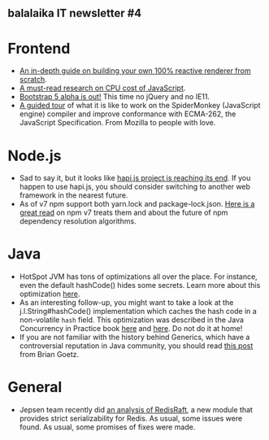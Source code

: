 ## balalaika IT newsletter #4

# Frontend
- [An in-depth guide on building your own 100% reactive renderer from scratch](https://indepth.dev/solidjs-reactivity-to-rendering/).
- [A must-read research on CPU cost of JavaScript](https://calendar.perfplanet.com/2019/javascript-component-level-cpu-costs/).
- [Bootstrap 5 alpha is out!](https://blog.getbootstrap.com/2020/06/16/bootstrap-5-alpha/) This time no jQuery and no IE11.
- [A guided tour](https://www.youtube.com/playlist?list=PLo3w8EB99pqJVPhmYbYdInBvAGarDavh-) of what it is like to work on the SpiderMonkey (JavaScript engine) compiler and improve conformance with ECMA-262, the JavaScript Specification. From Mozilla to people with love.

# Node.js
- Sad to say it, but it looks like [hapi.js project is reaching its end](https://twitter.com/hapijs/status/1275887984114413569?s=19). If you happen to use hapi.js, you should consider switching to another web framework in the nearest future.
- As of v7 npm support both yarn.lock and package-lock.json. [Here is a great read](https://blog.npmjs.org/post/621733939456933888/npm-v7-series-why-keep-package-lockjson) on npm v7 treats them and about the future of npm dependency resolution algorithms.

# Java
- HotSpot JVM has tons of optimizations all over the place. For instance, even the default hashCode() hides some secrets. Learn more about this optimization [here](https://srvaroa.github.io/jvm/java/openjdk/biased-locking/2017/01/30/hashCode.html).
- As an interesting follow-up, you might want to take a look at the j.l.String#hashCode() implementation which caches the hash code in a non-volatile `hash` field. This optimization was described in the Java Concurrency in Practice book [here](http://hg.openjdk.java.net/jdk8/jdk8/jdk/file/687fd7c7986d/src/share/classes/java/lang/String.java#l117) and [here](http://hg.openjdk.java.net/jdk8/jdk8/jdk/file/687fd7c7986d/src/share/classes/java/lang/String.java#l1452). Do not do it at home!
- If you are not familiar with the history behind Generics, which have a controversial reputation in Java community, you should read [this post](http://cr.openjdk.java.net/~briangoetz/valhalla/erasure.html) from Brian Goetz.

# General
- Jepsen team recently did [an analysis of RedisRaft](https://jepsen.io/analyses/redis-raft-1b3fbf6), a new module that provides strict serializability for Redis. As usual, some issues were found. As usual, some promises of fixes were made. 